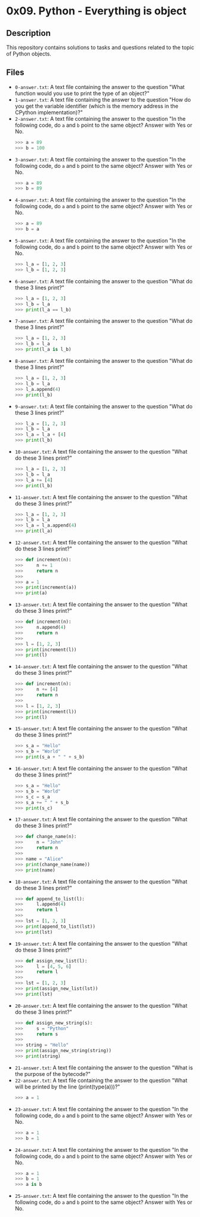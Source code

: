 # 0x09. Python - Everything is object

## Description
This repository contains solutions to tasks and questions related to the topic of Python objects. 

## Files
* `0-answer.txt`: A text file containing the answer to the question "What function would you use to print the type of an object?"
* `1-answer.txt`: A text file containing the answer to the question "How do you get the variable identifier (which is the memory address in the CPython implementation)?"
* `2-answer.txt`: A text file containing the answer to the question "In the following code, do `a` and `b` point to the same object? Answer with Yes or No.
  ```python
  >>> a = 89
  >>> b = 100
  ```
* `3-answer.txt`: A text file containing the answer to the question "In the following code, do `a` and `b` point to the same object? Answer with Yes or No.
  ```python
  >>> a = 89
  >>> b = 89
  ```
* `4-answer.txt`: A text file containing the answer to the question "In the following code, do `a` and `b` point to the same object? Answer with Yes or No.
  ```python
  >>> a = 89
  >>> b = a
  ```
* `5-answer.txt`: A text file containing the answer to the question "In the following code, do `a` and `b` point to the same object? Answer with Yes or No.
  ```python
  >>> l_a = [1, 2, 3]
  >>> l_b = [1, 2, 3]
  ```
* `6-answer.txt`: A text file containing the answer to the question "What do these 3 lines print?"
  ```python
  >>> l_a = [1, 2, 3]
  >>> l_b = l_a
  >>> print(l_a == l_b)
  ```
* `7-answer.txt`: A text file containing the answer to the question "What do these 3 lines print?"
  ```python
  >>> l_a = [1, 2, 3]
  >>> l_b = l_a
  >>> print(l_a is l_b)
  ```
* `8-answer.txt`: A text file containing the answer to the question "What do these 3 lines print?"
  ```python
  >>> l_a = [1, 2, 3]
  >>> l_b = l_a
  >>> l_a.append(4)
  >>> print(l_b)
  ```
* `9-answer.txt`: A text file containing the answer to the question "What do these 3 lines print?"
  ```python
  >>> l_a = [1, 2, 3]
  >>> l_b = l_a
  >>> l_a = l_a + [4]
  >>> print(l_b)
  ```
* `10-answer.txt`: A text file containing the answer to the question "What do these 3 lines print?"
  ```python
  >>> l_a = [1, 2, 3]
  >>> l_b = l_a
  >>> l_a += [4]
  >>> print(l_b)
  ```
* `11-answer.txt`: A text file containing the answer to the question "What do these 3 lines print?"
  ```python
  >>> l_a = [1, 2, 3]
  >>> l_b = l_a
  >>> l_a = l_a.append(4)
  >>> print(l_a)
  ```
* `12-answer.txt`: A text file containing the answer to the question "What do these 3 lines print?"
  ```python
  >>> def increment(n):
  >>>     n += 1
  >>>     return n
  >>> 
  >>> a = 1
  >>> print(increment(a))
  >>> print(a)
  ```
* `13-answer.txt`: A text file containing the answer to the question "What do these 3 lines print?"
  ```python
  >>> def increment(n):
  >>>     n.append(4)
  >>>     return n
  >>> 
  >>> l = [1, 2, 3]
  >>> print(increment(l))
  >>> print(l)
  ```
* `14-answer.txt`: A text file containing the answer to the question "What do these 3 lines print?"
  ```python
  >>> def increment(n):
  >>>     n += [4]
  >>>     return n
  >>> 
  >>> l = [1, 2, 3]
  >>> print(increment(l))
  >>> print(l)
  ```
* `15-answer.txt`: A text file containing the answer to the question "What do these 3 lines print?"
  ```python
  >>> s_a = "Hello"
  >>> s_b = "World"
  >>> print(s_a + " " + s_b)
  ```
* `16-answer.txt`: A text file containing the answer to the question "What do these 3 lines print?"
  ```python
  >>> s_a = "Hello"
  >>> s_b = "World"
  >>> s_c = s_a
  >>> s_a += " " + s_b
  >>> print(s_c)
  ```
* `17-answer.txt`: A text file containing the answer to the question "What do these 3 lines print?"
  ```python
  >>> def change_name(n):
  >>>     n = "John"
  >>>     return n
  >>> 
  >>> name = "Alice"
  >>> print(change_name(name))
  >>> print(name)
  ```
* `18-answer.txt`: A text file containing the answer to the question "What do these 3 lines print?"
  ```python
  >>> def append_to_list(l):
  >>>     l.append(4)
  >>>     return l
  >>> 
  >>> lst = [1, 2, 3]
  >>> print(append_to_list(lst))
  >>> print(lst)
  ```
* `19-answer.txt`: A text file containing the answer to the question "What do these 3 lines print?"
  ```python
  >>> def assign_new_list(l):
  >>>     l = [4, 5, 6]
  >>>     return l
  >>> 
  >>> lst = [1, 2, 3]
  >>> print(assign_new_list(lst))
  >>> print(lst)
  ```
* `20-answer.txt`: A text file containing the answer to the question "What do these 3 lines print?"
  ```python
  >>> def assign_new_string(s):
  >>>     s = "Python"
  >>>     return s
  >>> 
  >>> string = "Hello"
  >>> print(assign_new_string(string))
  >>> print(string)
  ```
* `21-answer.txt`: A text file containing the answer to the question "What is the purpose of the bytecode?"
* `22-answer.txt`: A text file containing the answer to the question "What will be printed by the line (print(type(a)))?"
  ```python
  >>> a = 1
  ```
* `23-answer.txt`: A text file containing the answer to the question "In the following code, do `a` and `b` point to the same object? Answer with Yes or No.
  ```python
  >>> a = 1
  >>> b = 1
  ```
* `24-answer.txt`: A text file containing the answer to the question "In the following code, do `a` and `b` point to the same object? Answer with Yes or No.
  ```python
  >>> a = 1
  >>> b = 1
  >>> a is b
  ```
* `25-answer.txt`: A text file containing the answer to the question "In the following code, do `a` and `b` point to the same object? Answer with Yes or No.
  ```python
